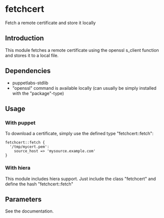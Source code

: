 # fetchcert

Fetch a remote certificate and store it locally

## Introduction

This module fetches a remote certificate using the openssl s_client
function and stores it to a local file.

## Dependencies

* puppetlabs-stdlib
* "openssl" command is available locally (can usually be simply installed
with the "package"-type)

## Usage

### With puppet

To download a certificate, simply use the defined type "fetchcert::fetch":

```
fetchcert::fetch {
  '/tmp/mycert.pem':
    source_host => 'mysource.example.com'
}
```

### With hiera

This module includes hiera support. Just include the class "fetchcert" and
define the hash "fetchcert::fetch"

## Parameters

See the documentation.